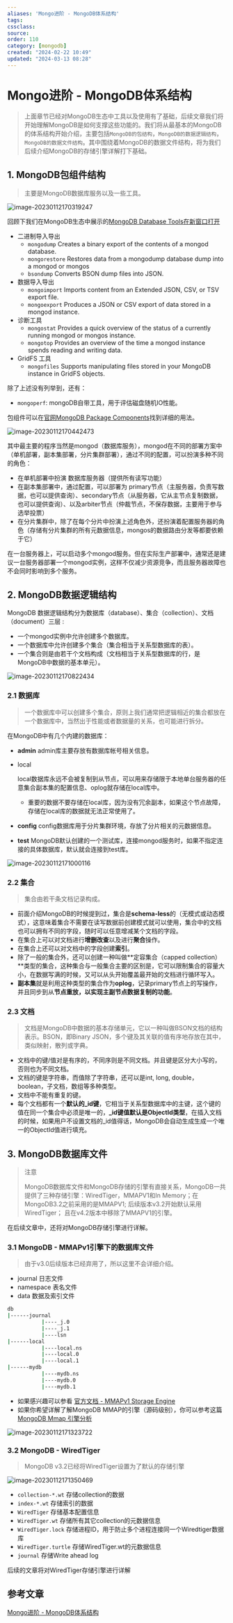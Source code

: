 ```yaml
---
aliases: 'Mongo进阶 - MongoDB体系结构'
tags: 
cssclass:
source:
order: 110
category: [mongodb]
created: "2024-02-22 10:49"
updated: "2024-03-13 08:28"
---
```


# Mongo进阶 - MongoDB体系结构

> 上面章节已经对MongoDB生态中工具以及使用有了基础，后续文章我们将开始理解MongoDB是如何支撑这些功能的。我们将从最基本的MongoDB的体系结构开始介绍，主要包括`MongoDB的包结构`，`MongoDB的数据逻辑结构`，`MongoDB的数据文件结构`。其中围绕着MongoDB的数据文件结构，将为我们后续介绍MongoDB的存储引擎详解打下基础。

## 1. MongoDB包组件结构

> 主要是MongoDB数据库服务以及一些工具。

![image-20230112170319247](https://cdn.jsdelivr.net/gh/MrJackC/PicGoImages/other/202403130828743.png)

回顾下我们在MongoDB生态中展示的[MongoDB Database Tools在新窗口打开](https://docs.mongodb.com/database-tools/)

- 二进制导入导出 
  - `mongodump` Creates a binary export of the contents of a mongod database.
  - `mongorestore` Restores data from a mongodump database dump into a mongod or mongos
  - `bsondump` Converts BSON dump files into JSON.
- 数据导入导出 
  - `mongoimport` Imports content from an Extended JSON, CSV, or TSV export file.
  - `mongoexport` Produces a JSON or CSV export of data stored in a mongod instance.
- 诊断工具 
  - `mongostat` Provides a quick overview of the status of a currently running mongod or mongos instance.
  - `mongotop` Provides an overview of the time a mongod instance spends reading and writing data.
- GridFS 工具 
  - `mongofiles` Supports manipulating files stored in your MongoDB instance in GridFS objects.

除了上述没有列举到，还有：

- `mongoperf`: mongoDB自带工具，用于评估磁盘随机IO性能。

包组件可以在[官网MongoDB Package Components](https://docs.mongodb.com/manual/reference/program/#mongodb-package-components)找到详细的用法。

![image-20230112170442473](https://cdn.jsdelivr.net/gh/MrJackC/PicGoImages/other/202403130828780.png)

其中最主要的程序当然是mongod（数据库服务），mongod在不同的部署方案中（单机部署，副本集部署，分片集群部署），通过不同的配置，可以扮演多种不同的角色：

- 在单机部署中扮演 数据库服务器（提供所有读写功能）
- 在副本集部署中，通过配置，可以部署为 primary节点（主服务器，负责写数据，也可以提供查询）、secondary节点（从服务器，它从主节点复制数据，也可以提供查询）、以及arbiter节点（仲裁节点，不保存数据，主要用于参与选举投票）
- 在分片集群中，除了在每个分片中扮演上述角色外，还扮演着配置服务器的角色（存储有分片集群的所有元数据信息，mongos的数据路由分发等都要依赖于它）

在一台服务器上，可以启动多个mongod服务。但在实际生产部署中，通常还是建议一台服务器部署一个mongod实例，这样不仅减少资源竞争，而且服务器故障也不会同时影响到多个服务。

## 2. MongoDB数据逻辑结构

MongoDB 数据逻辑结构分为数据库（database）、集合（collection）、文档（document）三层 :

- 一个mongod实例中允许创建多个数据库。
- 一个数据库中允许创建多个集合（集合相当于关系型数据库的表）。
- 一个集合则是由若干个文档构成（文档相当于关系型数据库的行，是MongoDB中数据的基本单元）。

![image-20230112170822434](https://cdn.jsdelivr.net/gh/MrJackC/PicGoImages/other/202403130828811.png)

### 2.1 数据库

> 一个数据库中可以创建多个集合，原则上我们通常把逻辑相近的集合都放在一个数据库中，当然出于性能或者数据量的关系，也可能进行拆分。

在MongoDB中有几个内建的数据库：

- **admin** admin库主要存放有数据库帐号相关信息。
- local

   local数据库永远不会被复制到从节点，可以用来存储限于本地单台服务器的任意集合副本集的配置信息、oplog就存储在local库中。 

  - 重要的数据不要存储在local库，因为没有冗余副本，如果这个节点故障，存储在local库的数据就无法正常使用了。
- **config** config数据库用于分片集群环境，存放了分片相关的元数据信息。
- **test** MongoDB默认创建的一个测试库，连接mongod服务时，如果不指定连接的具体数据库，默认就会连接到test库。

![image-20230112171000116](https://cdn.jsdelivr.net/gh/MrJackC/PicGoImages/other/202403130828837.png)

### 2.2 集合

> 集合由若干条文档记录构成。

- 前面介绍MongoDB的时候提到过，集合是**schema-less**的（无模式或动态模式），这意味着集合不需要在读写数据前创建模式就可以使用，集合中的文档也可以拥有不同的字段，随时可以任意增减某个文档的字段。
- 在集合上可以对文档进行**增删改查**以及进行**聚合**操作。
- 在集合上还可以对文档中的字段创建**索引**。
- 除了一般的集合外，还可以创建一种叫做**定容集合（capped collection）**类型的集合，这种集合与一般集合主要的区别是，它可以限制集合的容量大小，在数据写满的时候，又可以从头开始覆盖最开始的文档进行循环写入。
- **副本集**就是利用这种类型的集合作为**oplog**，记录primary节点上的写操作，并且同步到从**节点重放，以实现主副节点数据复制的功能**。

### 2.3 文档

> 文档是MongoDB中数据的基本存储单元，它以一种叫做BSON文档的结构表示。BSON，即Binary JSON，多个键及其关联的值有序地存放在其中，类似映射，散列或字典。

- 文档中的键/值对是有序的，不同序则是不同文档。并且键是区分大小写的，否则也为不同文档。
- 文档的键是字符串，而值除了字符串，还可以是int, long, double，boolean，子文档，数组等多种类型。
- 文档中不能有重复的键。
- 每个文档都有一个**默认的_id键**，它相当于关系型数据库中的主键，这个键的值在同一个集合中必须是唯一的，**_id键值默认是ObjectId类型**，在插入文档的时候，如果用户不设置文档的_id值得话，MongoDB会自动生成生成一个唯一的ObjectId值进行填充。

## 3. MongoDB数据库文件

>注意
>
>MongoDB数据库文件和MongoDB存储的引擎有直接关系，MongoDB一共提供了三种存储引擎：WiredTiger，MMAPV1和In Memory；在MongoDB3.2之前采用的是MMAPV1; 后续版本v3.2开始默认采用WiredTiger； 且在v4.2版本中移除了MMAPV1的引擎。

在后续文章中，还将对MongoDB存储引擎进行详解。

### 3.1 MongoDB - MMAPv1引擎下的数据库文件

> 由于v3.0后续版本已经弃用了，所以这里不会详细介绍。

- journal 日志文件
- namespace 表名文件
- data 数据及索引文件

```bash
db
|------journal
           |----_j.0
           |----_j.1
           |----lsn
|------local
           |----local.ns
           |----local.0
           |----local.1
|------mydb
           |----mydb.ns
           |----mydb.0
           |----mydb.1
```

- 如果感兴趣可以参看 [官方文档 - MMAPv1 Storage Engine](https://docs.mongodb.com/v3.2/core/mmapv1/)
- 如果你希望详解了解MongoDB MMAP的引擎（源码级别），你可以参考这篇[MongoDB Mmap 引擎分析](https://cloud.tencent.com/developer/article/1004385)

![image-20230112171323722](https://cdn.jsdelivr.net/gh/MrJackC/PicGoImages/other/202403130828885.png)

### 3.2 MongoDB - WiredTiger

> MongoDB v3.2已经将WiredTiger设置为了默认的存储引擎

![image-20230112171350469](https://cdn.jsdelivr.net/gh/MrJackC/PicGoImages/other/202403130828931.png)

- `collection-*.wt` 存储collection的数据
- `index-*.wt` 存储索引的数据
- `WiredTiger` 存储基本配置信息
- `WiredTiger.wt` 存储所有其它collection的元数据信息
- `WiredTiger.lock` 存储进程ID，用于防止多个进程连接同一个Wiredtiger数据库
- `WiredTiger.turtle` 存储WiredTiger.wt的元数据信息
- `journal` 存储Write ahead log

后续的文章将对WiredTiger存储引擎进行详解

## 参考文章

[Mongo进阶 - MongoDB体系结构](https://pdai.tech/md/db/nosql-mongo/mongo-y-arch.html)